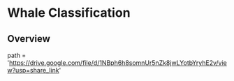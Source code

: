 # Whale Classification

## Overview

path = 'https://drive.google.com/file/d/1NBph6h8somnUr5nZk8jwLYotbYryhE2v/view?usp=share_link'
